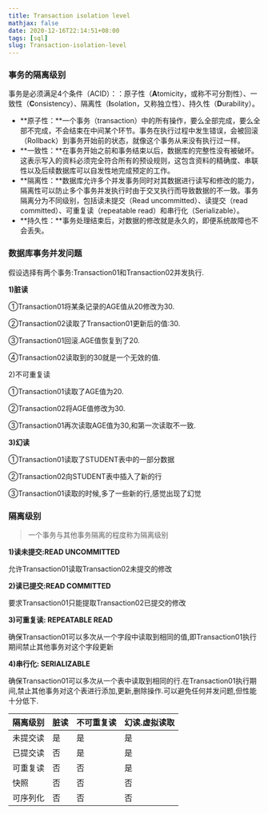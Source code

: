 ```yaml
---
title: Transaction isolation level
mathjax: false
date: 2020-12-16T22:14:51+08:00
tags: [sql]
slug: Transaction-isolation-level
---
```


### 事务的隔离级别

事务是必须满足4个条件（ACID）：：原子性（**A**tomicity，或称不可分割性）、一致性（**C**onsistency）、隔离性（**I**solation，又称独立性）、持久性（**D**urability）。

- **原子性：**一个事务（transaction）中的所有操作，要么全部完成，要么全部不完成，不会结束在中间某个环节。事务在执行过程中发生错误，会被回滚（Rollback）到事务开始前的状态，就像这个事务从来没有执行过一样。
- **一致性：**在事务开始之前和事务结束以后，数据库的完整性没有被破坏。这表示写入的资料必须完全符合所有的预设规则，这包含资料的精确度、串联性以及后续数据库可以自发性地完成预定的工作。
- **隔离性：**数据库允许多个并发事务同时对其数据进行读写和修改的能力，隔离性可以防止多个事务并发执行时由于交叉执行而导致数据的不一致。事务隔离分为不同级别，包括读未提交（Read uncommitted）、读提交（read committed）、可重复读（repeatable read）和串行化（Serializable）。
- **持久性：**事务处理结束后，对数据的修改就是永久的，即便系统故障也不会丢失。

### 数据库事务并发问题

假设选择有两个事务:Transaction01和Transaction02并发执行.

**1)脏读**

①Transaction01将某条记录的AGE值从20修改为30.

②Transaction02读取了Transaction01更新后的值:30.

③Transaction01回滚.AGE值恢复到了20.

④Transaction02读取到的30就是一个无效的值.

2)不可重复读

①Transaction01读取了AGE值为20.

②Transaction02将AGE值修改为30.

③Transaction01再次读取AGE值为30,和第一次读取不一致.

**3)幻读**

①Transaction01读取了STUDENT表中的一部分数据

②Transaction02向STUDENT表中插入了新的行 

③Transaction01读取的时候,多了一些新的行,感觉出现了幻觉

### 隔离级别

> 一个事务与其他事务隔离的程度称为隔离级别

**1)读未提交:READ UNCOMMITTED**

允许Transaction01读取Transaction02未提交的修改

**2)读已提交:READ COMMITTED**

要求Transaction01只能提取Transaction02已提交的修改

**3)可重复读: REPEATABLE READ**

确保Transaction01可以多次从一个字段中读取到相同的值,即Transaction01执行期间禁止其他事务对这个字段更新

**4)串行化: SERIALIZABLE**

确保Transaction01可以多次从一个表中读取到相同的行.在Transaction01执行期间,禁止其他事务对这个表进行添加,更新,删除操作.可以避免任何并发问题,但性能十分低下.

| 隔离级别 | 脏读 | 不可重复读 | 幻读.虚拟读取 |
| -------- | ---- | ---------- | ------------- |
| 未提交读 | 是   | 是         | 是            |
| 已提交读 | 否   | 是         | 是            |
| 可重复读 | 否   | 否         | 是            |
| 快照     | 否   | 否         | 否            |
| 可序列化 | 否   | 否         | 否            |

